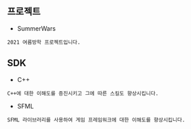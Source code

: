 ## 프로젝트
* SummerWars
```
2021 여름방학 프로젝트입니다.
```

## SDK
* C++
```
C++에 대한 이해도를 증진시키고 그에 따른 스킬도 향상시킵니다.
```
* SFML
```
SFML 라이브러리를 사용하여 게임 프레임워크에 대한 이해도를 향상시킵니다.
```
